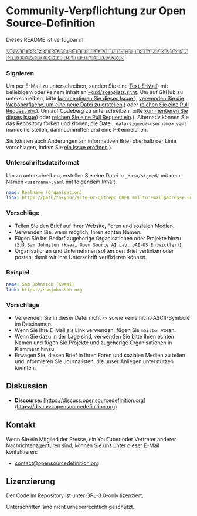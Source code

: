 # Community-Verpflichtung zur Open Source-Definition

Dieses README ist verfügbar in:
<!-- TRANSLATIONS_START -->
[🇺🇳](README.md)[🇦🇪](README_ar-AE.md)[🇧🇩](README_bn-BD.md)[🇨🇿](README_cs-CZ.md)[🇩🇪](README_de-DE.md)[🇬🇷](README_el-GR.md)[🇺🇸](README_en-US.md)[🇬🇧](README_en-GB.md)[🇪🇸](README_es-ES.md)[🇮🇷](README_fa-IR.md)[🇫🇷](README_fr-FR.md)[🇮🇱](README_he-IL.md)[🇮🇳](README_hi-IN.md)[🇭🇺](README_hu-HU.md)[🇮🇩](README_id-ID.md)[🇮🇹](README_it-IT.md)[🇯🇵](README_ja-JP.md)[🇰🇷](README_ko-KR.md)[🇲🇾](README_ms-MY.md)[🇳🇱](README_nl-NL.md)[🇵🇱](README_pl-PL.md)[🇧🇷](README_pt-BR.md)[🇷🇴](README_ro-RO.md)[🇷🇺](README_ru-RU.md)[🇷🇸](README_sr-RS.md)[🇸🇪](README_sv-SE.md)[🇮🇳](README_ta-IN.md)[🇹🇭](README_th-TH.md)[🇵🇭](README_tl-PH.md)[🇹🇷](README_tr-TR.md)[🇺🇦](README_uk-UA.md)[🇻🇳](README_vi-VN.md)[🇨🇳](README_zh-CN.md)
<!-- TRANSLATIONS_END -->

### Signieren

Um per E-Mail zu unterschreiben, senden Sie eine [Text-E-Mail](https://useplaintext.email/)) mit beliebigem oder keinem Inhalt an [~osd/sos@lists.sr.ht](mailto:~osd/sos@lists.sr.ht).
Um auf GitHub zu unterschreiben, bitte [kommentieren Sie dieses Issue](https://github.com/OpenSourceDefinition/sos/issues/1),), [verwenden Sie die Weboberfläche, um eine neue Datei zu erstellen](https://github.com/OpenSourceDefinition/sos/new/main/_data/signed),) oder [reichen Sie eine Pull Request ein](https://github.com/OpenSourceDefinition/sos/pulls).).
Um auf Codeberg zu unterschreiben, bitte [kommentieren Sie dieses Issue](https://codeberg.org/osd/sos/issues/1)) oder [reichen Sie eine Pull Request ein](https://codeberg.org/osd/sos/pulls).).
Alternativ können Sie das Repository forken und klonen, die Datei `_data/signed/<username>.yaml` manuell erstellen, dann committen und eine PR einreichen.

Sie können auch Änderungen am informativen Brief oberhalb der Linie vorschlagen, indem Sie [ein Issue eröffnen](https://codeberg.org/osd/sos/issues).).

### Unterschriftsdateiformat

Um zu unterschreiben, erstellen Sie eine Datei in `_data/signed/` mit dem Namen `<username>.yaml` mit folgendem Inhalt:

```yaml
name: Realname (Organisation)
link: https://path/to/your/site-or-gitrepo ODER mailto:email@adresse.null
```

### Vorschläge
- Teilen Sie den Brief auf Ihrer Website, Foren und sozialen Medien.
- Verwenden Sie, wenn möglich, Ihren echten Namen.
- Fügen Sie bei Bedarf zugehörige Organisationen oder Projekte hinzu (z.B. `Sam Johnston (Kwaai Open Source AI Lab, pAI-OS Entwickler)`).
- Organisationen und Unternehmen sollten den Brief verlinken oder posten, damit wir Ihre Unterschrift verifizieren können.

### Beispiel

```yaml
name: Sam Johnston (Kwaai)
link: https://samjohnston.org
```

### Vorschläge

- Verwenden Sie in dieser Datei nicht `<>` sowie keine nicht-ASCII-Symbole im Dateinamen.
- Wenn Sie Ihre E-Mail als Link verwenden, fügen Sie `mailto:` voran.
- Wenn Sie dazu in der Lage sind, verwenden Sie bitte Ihren echten Namen und fügen Sie Projekte und zugehörige Organisationen in Klammern hinzu.
- Erwägen Sie, diesen Brief in Ihren Foren und sozialen Medien zu teilen und informieren Sie Journalisten, die unser Anliegen unterstützen könnten.

## Diskussion

- **Discourse:** [https://discuss.opensourcedefinition.org](https://discuss.opensourcedefinition.org)

## Kontakt
Wenn Sie ein Mitglied der Presse, ein YouTuber oder Vertreter anderer Nachrichtenagenturen sind, können Sie uns unter dieser E-Mail kontaktieren:
- [contact@opensourcedefinition.org](mailto:contact@opensourcedefinition.org)

## Lizenzierung
Der Code im Repository ist unter GPL-3.0-only lizenziert.

Unterschriften sind nicht urheberrechtlich geschützt.